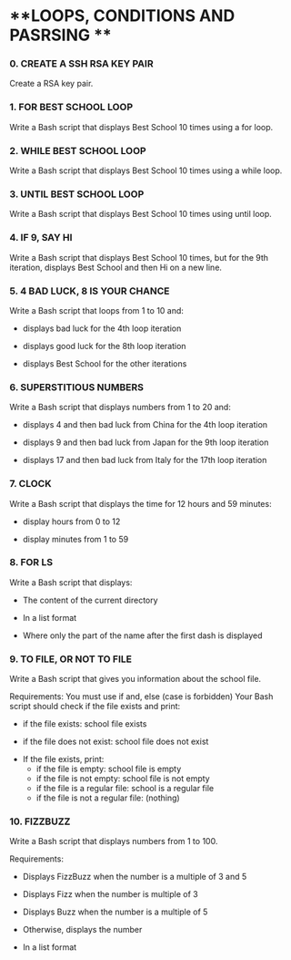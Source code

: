 # **LOOPS, CONDITIONS AND PASRSING ** 
### 0. CREATE A SSH RSA KEY PAIR
Create a RSA key pair.

### 1. FOR BEST SCHOOL LOOP
Write a Bash script that displays Best School 10 times using a for loop.

### 2. WHILE BEST SCHOOL LOOP
Write a Bash script that displays Best School 10 times using a while loop.

### 3. UNTIL BEST SCHOOL LOOP
Write a Bash script that displays Best School 10 times using until loop.

### 4. IF 9, SAY HI
Write a Bash script that displays Best School 10 times, but for the 9th iteration, displays Best School and then Hi on a new line.

### 5. 4 BAD LUCK, 8 IS YOUR CHANCE
Write a Bash script that loops from 1 to 10 and:
+ displays bad luck for the 4th loop iteration
- displays good luck for the 8th loop iteration
+ displays Best School for the other iterations

### 6. SUPERSTITIOUS NUMBERS
Write a Bash script that displays numbers from 1 to 20 and:
+ displays 4 and then bad luck from China for the 4th loop iteration
- displays 9 and then bad luck from Japan for the 9th loop iteration
+ displays 17 and then bad luck from Italy for the 17th loop iteration

### 7. CLOCK
Write a Bash script that displays the time for 12 hours and 59 minutes:
+ display hours from 0 to 12
- display minutes from 1 to 59

### 8. FOR LS
Write a Bash script that displays:
+ The content of the current directory
- In a list format
+ Where only the part of the name after the first dash is displayed

### 9. TO FILE, OR NOT TO FILE
Write a Bash script that gives you information about the school file.

Requirements:
You must use if and, else (case is forbidden)
Your Bash script should check if the file exists and print:
+ if the file exists: school file exists
- if the file does not exist: school file does not exist
+ If the file exists, print:
	+ if the file is empty: school file is empty
	- if the file is not empty: school file is not empty
	+ if the file is a regular file: school is a regular file
	- if the file is not a regular file: (nothing)

### 10. FIZZBUZZ
Write a Bash script that displays numbers from 1 to 100.

Requirements:
+ Displays FizzBuzz when the number is a multiple of 3 and 5
- Displays Fizz when the number is multiple of 3
+ Displays Buzz when the number is a multiple of 5
- Otherwise, displays the number
+ In a list format

